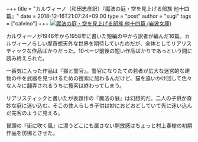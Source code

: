 +++
title = "カルヴィーノ（和田忠彦訳）『魔法の庭・空を見上げる部族 他十四篇』"
date = 2018-12-16T21:07:24+09:00
type = "post"
author = "sugi"
tags = ["calvino"]
+++
<a href="http://www.amazon.co.jp/exec/obidos/ASIN/4003270975/chezsugi-22/ref=nosim/" name="amazletlink" target="_blank"><img src="https://images-fe.ssl-images-amazon.com/images/I/51a3ilhOvHL.jpg" alt="魔法の庭・空を見上げる部族 他十四篇 (岩波文庫)" class="alignleft" /></a>

カルヴィーノが1946年から1958年に書いた短編の中から訳者が編んだ16篇。カルヴィーノらしい摩奇想天外な世界を期待していたのだが、全体としてリアリスティックな作品ばかりだった。10ページ前後の短い作品ばかりであっという間に読み終えられた。

一番気に入った作品は『猫と警官』。警官になりたての若者が広大な迷宮的な建物の中を武器を見つけるための捜索に加わるんだけど、猫を追いかけ回して色々な人々に翻弄されるうちに捜索は終わってしまう。

リアリスティックと書いたが表題作の『魔法の庭』は幻想的だ。二人の子供が奇妙な庭に迷い込む。そこの住人らしき子供は妙におどおどしていて先に迷い込んだ先客のように見える。

冒頭の『街に吹く風』に漂うどこにも属さない開放感はちょっと村上春樹の初期作品を彷彿とさせた。
